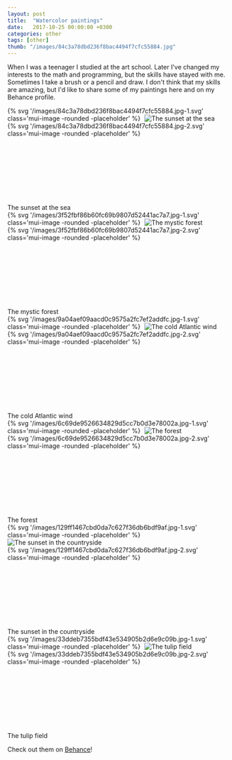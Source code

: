 ```yaml
---
layout: post
title:  "Watercolor paintings"
date:   2017-10-25 00:00:00 +0300
categories: other
tags: [other]
thumb: "/images/84c3a78dbd236f8bac4494f7cfc55884.jpg"
---
```


When I was a teenager I studied at the art school. Later I've changed my interests to the math and programming, but the skills have stayed with me. Sometimes I take a brush or a pencil and draw. I don't think that my skills are amazing, but I'd like to share some of my paintings here and on my Behance profile.

<div class='mui-media-view -full-width _separate-1'>
    <div class='lazy-image-wrapper' data-modal-opener='modal-sunset-at-the-sea'>
        {% svg '/images/84c3a78dbd236f8bac4494f7cfc55884.jpg-1.svg' class='mui-image -rounded -placeholder' %}
        <img class='mui-image -rounded -js-lazy-load' src='data:image/gif;base64,R0lGODlhAQABAIAAAAAAAP///yH5BAEAAAAALAAAAAABAAEAAAIBRAA7' data-src='/images/84c3a78dbd236f8bac4494f7cfc55884.jpg' alt='The sunset at the sea' itemprop='image'>
        <noscript>
            <img class='mui-image -rounded' src='/images/84c3a78dbd236f8bac4494f7cfc55884.jpg' alt='The sunset at the sea' itemprop='image'>
        </noscript>
    </div>
    <div class='mui-modal-window' id='modal-sunset-at-the-sea'>
        <div class='window _shadow-3'>
            <div class='lazy-image-wrapper'>
                {% svg '/images/84c3a78dbd236f8bac4494f7cfc55884.jpg-2.svg' class='mui-image -rounded -placeholder' %}
                <img class='mui-image -rounded -js-lazy-load' data-src='/images/84c3a78dbd236f8bac4494f7cfc55884.jpg' src='data:image/gif;base64,R0lGODlhAQABAIAAAAAAAP///yH5BAEAAAAALAAAAAABAAEAAAIBRAA7' alt='The sunset at the sea' itemprop='image'>
            </div>
            <div class='closeicon'>
                <svg class='mui-svg-icon'>
                    <use xlink:href='#mui-svg-icon--close'></use>
                </svg>
            </div>
        </div>
        <div class='mui-shadow-toggle'></div>
    </div>
    <div class='description'>The sunset at the sea</div>
</div>

<div class='mui-media-view -full-width _separate-1'>
    <div class='lazy-image-wrapper' data-modal-opener='modal-mystic-forest'>
        {% svg '/images/3f52fbf86b60fc69b9807d52441ac7a7.jpg-1.svg' class='mui-image -rounded -placeholder' %}
        <img class='mui-image -rounded -js-lazy-load' src='data:image/gif;base64,R0lGODlhAQABAIAAAAAAAP///yH5BAEAAAAALAAAAAABAAEAAAIBRAA7' data-src='/images/3f52fbf86b60fc69b9807d52441ac7a7.jpg' alt='The mystic forest' itemprop='image'>
        <noscript>
            <img class='mui-image -rounded' src='/images/3f52fbf86b60fc69b9807d52441ac7a7.jpg' alt='The mystic forest' itemprop='image'>
        </noscript>
    </div>
    <div class='mui-modal-window' id='modal-mystic-forest'>
        <div class='window _shadow-3'>
            <div class='lazy-image-wrapper'>
                {% svg '/images/3f52fbf86b60fc69b9807d52441ac7a7.jpg-2.svg' class='mui-image -rounded -placeholder' %}
                <img class='mui-image -rounded -js-lazy-load' data-src='/images/3f52fbf86b60fc69b9807d52441ac7a7.jpg' src='data:image/gif;base64,R0lGODlhAQABAIAAAAAAAP///yH5BAEAAAAALAAAAAABAAEAAAIBRAA7' alt='The mystic forest' itemprop='image'>
            </div>
            <div class='closeicon'>
                <svg class='mui-svg-icon'>
                    <use xlink:href='#mui-svg-icon--close'></use>
                </svg>
            </div>
        </div>
        <div class='mui-shadow-toggle'></div>
    </div>
    <div class='description'>The mystic forest</div>
</div>

<div class='mui-media-view -full-width _separate-1'>
    <div class='lazy-image-wrapper' data-modal-opener='modal-atlantic-wind'>
        {% svg '/images/9a04aef09aacd0c9575a2fc7ef2addfc.jpg-1.svg' class='mui-image -rounded -placeholder' %}
        <img class='mui-image -rounded -js-lazy-load' src='data:image/gif;base64,R0lGODlhAQABAIAAAAAAAP///yH5BAEAAAAALAAAAAABAAEAAAIBRAA7' data-src='/images/9a04aef09aacd0c9575a2fc7ef2addfc.jpg' alt='The cold Atlantic wind' itemprop='image'>
        <noscript>
            <img class='mui-image -rounded' src='/images/9a04aef09aacd0c9575a2fc7ef2addfc.jpg' alt='The cold Atlantic wind' itemprop='image'>
        </noscript>
    </div>
    <div class='mui-modal-window' id='modal-atlantic-wind'>
        <div class='window _shadow-3'>
            <div class='lazy-image-wrapper'>
                {% svg '/images/9a04aef09aacd0c9575a2fc7ef2addfc.jpg-2.svg' class='mui-image -rounded -placeholder' %}
                <img class='mui-image -rounded -js-lazy-load' data-src='/images/9a04aef09aacd0c9575a2fc7ef2addfc.jpg' src='data:image/gif;base64,R0lGODlhAQABAIAAAAAAAP///yH5BAEAAAAALAAAAAABAAEAAAIBRAA7' alt='The cold Atlantic wind' itemprop='image'>
            </div>
            <div class='closeicon'>
                <svg class='mui-svg-icon'>
                    <use xlink:href='#mui-svg-icon--close'></use>
                </svg>
            </div>
        </div>
        <div class='mui-shadow-toggle'></div>
    </div>
    <div class='description'>The cold Atlantic wind</div>
</div>

<div class='mui-media-view -full-width _separate-1'>
    <div class='lazy-image-wrapper' data-modal-opener='modal-forest'>
        {% svg '/images/6c69de9526634829d5cc7b0d3e78002a.jpg-1.svg' class='mui-image -rounded -placeholder' %}
        <img class='mui-image -rounded -js-lazy-load' src='data:image/gif;base64,R0lGODlhAQABAIAAAAAAAP///yH5BAEAAAAALAAAAAABAAEAAAIBRAA7' data-src='/images/6c69de9526634829d5cc7b0d3e78002a.jpg' alt='The forest' itemprop='image'>
        <noscript>
            <img class='mui-image -rounded' src='/images/6c69de9526634829d5cc7b0d3e78002a.jpg' alt='The forest' itemprop='image'>
        </noscript>
    </div>
    <div class='mui-modal-window' id='modal-forest'>
        <div class='window _shadow-3'>
            <div class='lazy-image-wrapper'>
                {% svg '/images/6c69de9526634829d5cc7b0d3e78002a.jpg-2.svg' class='mui-image -rounded -placeholder' %}
                <img class='mui-image -rounded -js-lazy-load' data-src='/images/6c69de9526634829d5cc7b0d3e78002a.jpg' src='data:image/gif;base64,R0lGODlhAQABAIAAAAAAAP///yH5BAEAAAAALAAAAAABAAEAAAIBRAA7' alt='The forest' itemprop='image'>
            </div>
            <div class='closeicon'>
                <svg class='mui-svg-icon'>
                    <use xlink:href='#mui-svg-icon--close'></use>
                </svg>
            </div>
        </div>
        <div class='mui-shadow-toggle'></div>
    </div>
    <div class='description'>The forest</div>
</div>

<div class='mui-media-view -full-width _separate-1'>
    <div class='lazy-image-wrapper' data-modal-opener='modal-sunset-in-the-countryside'>
        {% svg '/images/129ff1467cbd0da7c627f36db6bdf9af.jpg-1.svg' class='mui-image -rounded -placeholder' %}
        <img class='mui-image -rounded -js-lazy-load' src='data:image/gif;base64,R0lGODlhAQABAIAAAAAAAP///yH5BAEAAAAALAAAAAABAAEAAAIBRAA7' data-src='/images/129ff1467cbd0da7c627f36db6bdf9af.jpg' alt='The sunset in the countryside' itemprop='image'>
        <noscript>
            <img class='mui-image -rounded' data-src='/images/129ff1467cbd0da7c627f36db6bdf9af.jpg' alt='The sunset in the countryside' itemprop='image'>
        </noscript>
    </div>
    <div class='mui-modal-window' id='modal-sunset-in-the-countryside'>
        <div class='window _shadow-3'>
            <div class='lazy-image-wrapper'>
                {% svg '/images/129ff1467cbd0da7c627f36db6bdf9af.jpg-2.svg' class='mui-image -rounded -placeholder' %}
                <img class='mui-image -rounded -js-lazy-load' data-src='/images/129ff1467cbd0da7c627f36db6bdf9af.jpg' src='data:image/gif;base64,R0lGODlhAQABAIAAAAAAAP///yH5BAEAAAAALAAAAAABAAEAAAIBRAA7' alt='The sunset in the countryside' itemprop='image'>
            </div>
            <div class='closeicon'>
                <svg class='mui-svg-icon'>
                    <use xlink:href='#mui-svg-icon--close'></use>
                </svg>
            </div>
        </div>
        <div class='mui-shadow-toggle'></div>
    </div>
    <div class='description'>The sunset in the countryside</div>
</div>

<div class='mui-media-view -full-width _separate-1'>
    <div class='lazy-image-wrapper' data-modal-opener='modal-field'>
        {% svg '/images/33ddeb7355bdf43e534905b2d6e9c09b.jpg-1.svg' class='mui-image -rounded -placeholder' %}
        <img class='mui-image -rounded -js-lazy-load' src='data:image/gif;base64,R0lGODlhAQABAIAAAAAAAP///yH5BAEAAAAALAAAAAABAAEAAAIBRAA7' data-src='/images/33ddeb7355bdf43e534905b2d6e9c09b.jpg' alt='The tulip field' itemprop='image'>
        <noscript>
            <img class='mui-image -rounded' src='/images/33ddeb7355bdf43e534905b2d6e9c09b.jpg' alt='The tulip field' itemprop='image'>
        </noscript>
    </div>
    <div class='mui-modal-window' id='modal-field'>
        <div class='window _shadow-3'>
            <div class='lazy-image-wrapper'>
                {% svg '/images/33ddeb7355bdf43e534905b2d6e9c09b.jpg-2.svg' class='mui-image -rounded -placeholder' %}
                <img class='mui-image -rounded -js-lazy-load' data-src='/images/33ddeb7355bdf43e534905b2d6e9c09b.jpg' src='data:image/gif;base64,R0lGODlhAQABAIAAAAAAAP///yH5BAEAAAAALAAAAAABAAEAAAIBRAA7' alt='The tulip field' itemprop='image'>
            </div>
            <div class='closeicon'>
                <svg class='mui-svg-icon'>
                    <use xlink:href='#mui-svg-icon--close'></use>
                </svg>
            </div>
        </div>
        <div class='mui-shadow-toggle'></div>
    </div>
    <div class='description'>The tulip field</div>
</div>

Check out them on <a href='https://www.behance.net/sfi0zy'>Behance</a>!

